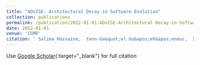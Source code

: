 ```yaml
---
title: "ADvISE: Architectural Decay in Software Evolution"
collection: publications
permalink: /publication/2012-01-01-ADvISE-Architectural-Decay-in-Software-Evolution
date: 2012-01-01
venue: 'CSMR'
citation: ' Salima Hassaine,  Yann-Ga&quot;el Gu&apos;eh&apos;eneuc,  Sylvie Hamel,  Giuliano Antoniol, &quot;ADvISE: Architectural Decay in Software Evolution.&quot; CSMR, 2012.'
---
```

Use [Google Scholar](https://scholar.google.com/scholar?q=ADvISE:+Architectural+Decay+in+Software+Evolution){:target="_blank"} for full citation